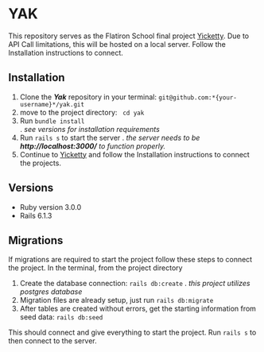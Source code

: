# YAK 

This repository serves as the Flatiron School final project [Yicketty](https://github.com/cassymarie/yicketty).  Due to API Call limitations, this will be hosted on a local server. Follow the Installation instructions to connect.

## Installation

1. Clone the ***Yak*** repository in your terminal:  `git@github.com:*{your-username}*/yak.git`
2. move to the project directory: ` cd yak`
3. Run `bundle install`  
   . *see versions for installation requirements*
4. Run `rails s` to start the server
   . *the server needs to be **http://localhost:3000/** to function properly.*
5. Continue to [Yicketty](https://github.com/cassymarie/yicketty) and follow the Installation instructions to connect the projects.

## Versions

- Ruby version 3.0.0
- Rails 6.1.3

## Migrations

If migrations are required to start the project follow these steps to connect the project. In the terminal, from the project directory

1. Create the database connection: `rails db:create`
   . *this project utilizes postgres database*
2. Migration files are already setup, just run `rails db:migrate`
3. After tables are created without errors, get the starting information from seed data: `rails db:seed`

This should connect and give everything to start the project.  Run `rails s` to then connect to the server.
